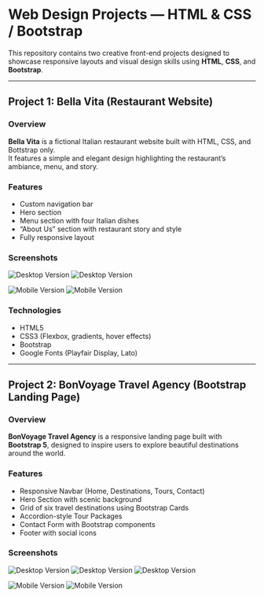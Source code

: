 # Web Design Projects — HTML & CSS / Bootstrap

This repository contains two creative front-end projects designed to showcase responsive layouts and visual design skills using **HTML**, **CSS**, and **Bootstrap**.

---

## Project 1: Bella Vita (Restaurant Website)

### Overview

**Bella Vita** is a fictional Italian restaurant website built with HTML, CSS, and Bottstrap only.  
It features a simple and elegant design highlighting the restaurant’s ambiance, menu, and story.

### Features

- Custom navigation bar
- Hero section
- Menu section with four Italian dishes
- “About Us” section with restaurant story and style
- Fully responsive layout

### Screenshots

![Desktop Version](fictional-restaurant/assets/resto-desktop-1.png)
![Desktop Version](fictional-restaurant/assets/resto-desktop-2.png)

![Mobile Version](fictional-restaurant/assets/resto-mobile-1.png)
![Mobile Version](fictional-restaurant/assets/resto-mobile-1.png)

### Technologies

- HTML5
- CSS3 (Flexbox, gradients, hover effects)
- Bootstrap
- Google Fonts (Playfair Display, Lato)

---

## Project 2: BonVoyage Travel Agency (Bootstrap Landing Page)

### Overview

**BonVoyage Travel Agency** is a responsive landing page built with **Bootstrap 5**, designed to inspire users to explore beautiful destinations around the world.

### Features

- Responsive Navbar (Home, Destinations, Tours, Contact)
- Hero Section with scenic background
- Grid of six travel destinations using Bootstrap Cards
- Accordion-style Tour Packages
- Contact Form with Bootstrap components
- Footer with social icons

### Screenshots

![Desktop Version](travel-agency/assets/agency-desktop-1.png)
![Desktop Version](travel-agency/assets/agency-desktop-2.png)
![Desktop Version](travel-agency/assets/agency-desktop-3.png)

![Mobile Version](travel-agency/assets/agency-mobile-1.png)
![Mobile Version](travel-agency/assets/agency-mobile-2.png)
